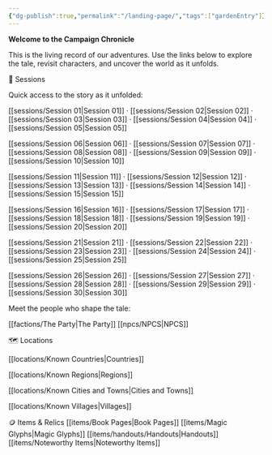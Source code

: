 ```yaml
---
{"dg-publish":true,"permalink":"/landing-page/","tags":["gardenEntry"]}
---
```


**Welcome to the Campaign Chronicle**



This is the living record of our adventures. Use the links below to explore the tale, revisit characters, and uncover the world as it unfolds.

📜 Sessions

Quick access to the story as it unfolded:

[[sessions/Session 01\|Session 01]] · [[sessions/Session 02\|Session 02]] · [[sessions/Session 03\|Session 03]] · [[sessions/Session 04\|Session 04]] · [[sessions/Session 05\|Session 05]]

[[sessions/Session 06\|Session 06]] · [[sessions/Session 07\|Session 07]] · [[sessions/Session 08\|Session 08]] · [[sessions/Session 09\|Session 09]] · [[sessions/Session 10\|Session 10]]

[[sessions/Session 11\|Session 11]] · [[sessions/Session 12\|Session 12]] · [[sessions/Session 13\|Session 13]] · [[sessions/Session 14\|Session 14]] · [[sessions/Session 15\|Session 15]]

[[sessions/Session 16\|Session 16]] · [[sessions/Session 17\|Session 17]] · [[sessions/Session 18\|Session 18]] · [[sessions/Session 19\|Session 19]] · [[sessions/Session 20\|Session 20]]

[[sessions/Session 21\|Session 21]] · [[sessions/Session 22\|Session 22]] · [[sessions/Session 23\|Session 23]] · [[sessions/Session 24\|Session 24]] · [[sessions/Session 25\|Session 25]]

[[sessions/Session 26\|Session 26]] · [[sessions/Session 27\|Session 27]] · [[sessions/Session 28\|Session 28]] · [[sessions/Session 29\|Session 29]] · [[sessions/Session 30\|Session 30]]



Meet the people who shape the tale:

[[factions/The Party\|The Party]]
[[npcs/NPCS\|NPCS]]

🗺️ Locations


[[locations/Known Countries\|Countries]]

[[locations/Known Regions\|Regions]]

[[locations/Known Cities and Towns\|Cities and Towns]]

[[locations/Known Villages\|Villages]]

🪙 Items & Relics
[[items/Book Pages\|Book Pages]]
[[items/Magic Glyphs\|Magic Glyphs]]
[[items/handouts/Handouts\|Handouts]]
[[items/Noteworthy Items\|Noteworthy Items]]



